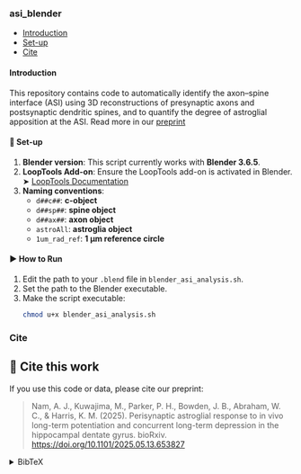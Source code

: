 ### asi_blender  
- [Introduction](#Introduction)
- [Set-up](#Set-up)
- [Cite](#Cite)
#### Introduction
This repository contains code to automatically identify the axon–spine interface (ASI) using 3D reconstructions of presynaptic axons and postsynaptic dendritic spines, and to quantify the degree of astroglial apposition at the ASI. Read more in our [preprint]([https://doi.org/10.1101/2025.05.13.653827])

#### 🔧 Set-up
1. **Blender version**: This script currently works with **Blender 3.6.5**.  
2. **LoopTools Add-on**: Ensure the LoopTools add-on is activated in Blender.  
   ➤ [LoopTools Documentation](https://docs.blender.org/manual/en/3.5/addons/mesh/looptools.html)  
3. **Naming conventions**:
   - `d##c##`: **c-object**
   - `d##sp##`: **spine object**
   - `d##ax##`: **axon object**
   - `astroAll`: **astroglia object**
   - `1um_rad_ref`: **1 µm reference circle**

#### ▶️ How to Run
1. Edit the path to your `.blend` file in `blender_asi_analysis.sh`.
2. Set the path to the Blender executable.
3. Make the script executable:
   ```bash
   chmod u+x blender_asi_analysis.sh

### Cite
## 📖 Cite this work

If you use this code or data, please cite our preprint:

> Nam, A. J., Kuwajima, M., Parker, P. H., Bowden, J. B., Abraham, W. C., & Harris, K. M. (2025). Perisynaptic astroglial response to in vivo long-term potentiation and concurrent long-term depression in the hippocampal dentate gyrus. bioRxiv. https://doi.org/10.1101/2025.05.13.653827

<details>
<summary>BibTeX</summary>

```bibtex
@article{nam2025perisynaptic,
  author    = {Andrea J. Nam and Masaaki Kuwajima and Patrick H. Parker and Jared B. Bowden and Wickliffe C. Abraham and Kristen M. Harris},
  title     = {Perisynaptic astroglial response to in vivo long-term potentiation and concurrent long-term depression in the hippocampal dentate gyrus},
  journal   = {bioRxiv},
  year      = {2025},
  doi       = {10.1101/2025.05.13.653827},
  url       = {https://doi.org/10.1101/2025.05.13.653827}
}
